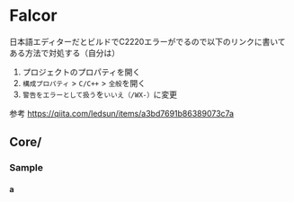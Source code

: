 # Falcor
日本語エディターだとビルドでC2220エラーがでるので以下のリンクに書いてある方法で対処する（自分は）

1.  プロジェクトのプロパティを開く
2.  `構成プロパティ`  >  `C/C++`  >  `全般`を開く
3.  `警告をエラーとして扱う`を`いいえ（/WX-）`に変更

参考 https://qiita.com/ledsun/items/a3bd7691b86389073c7a

## Core/

### Sample

#### a


<!--stackedit_data:
eyJoaXN0b3J5IjpbMjE0NTg0MzEzNiwtMTAwMjY0Mzg0LDg5MT
AxMjA0OF19
-->
